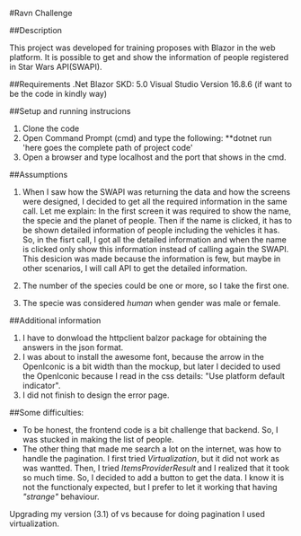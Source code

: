 #Ravn Challenge

##Description

This project was developed for training proposes with Blazor in the web platform. It is possible to get and show the information of people registered in Star Wars API(SWAPI).

##Requirements
.Net Blazor SKD: 5.0
Visual Studio Version 16.8.6 (if want to be the code in kindly way)

##Setup and running instrucions

1. Clone the code
2. Open Command Prompt (cmd) and type the following:  **dotnet run 'here goes the complete path of project code'
3. Open a browser and type localhost and the port that shows in the cmd.

##Assumptions

1. When I saw how the SWAPI was returning the data and how the screens were designed, I decided to get all the required information in the same call. Let me explain:
In the first screen it was required to show the name, the specie and the planet of people. Then if the name is clicked, it has to be shown detailed information of people including the vehicles it has. 
So, in the fisrt call, I got all the detailed information and when the name is clicked only show this information instead of calling again the SWAPI.
This desicion was made because the information is few, but maybe in other scenarios, I will call API to get the detailed information.

2. The number of the species could be one or more, so I take the first one.
3. The specie was considered *human* when gender was male or female. 

##Additional information
1. I have to donwload the httpclient balzor package for obtaining the answers in the json format.
2. I was about to install the awesome font, because the arrow in the OpenIconic is a bit width than the mockup, but later I decided to used the OpenIconic because I read in the css details: "Use platform default indicator". 
3. I did not finish to design the error page.

##Some difficulties:
- To be honest, the frontend code is a bit challenge that backend. So, I was stucked in making the list of people.
- The other thing that made me search a lot on the internet, was how to handle the pagination. I first tried *Virtualization*, but it did not work as was wantted. Then, I tried  *ItemsProviderResult* and I realized that it took so much time. So, I decided to add a button to get the data. I know it is not the functionaly expected, but I prefer to let it working that having *"strange"* behaviour.

Upgrading my version (3.1) of vs because for doing pagination I used virtualization.

